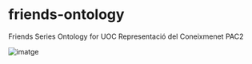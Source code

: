 # friends-ontology
Friends Series Ontology for UOC Representació del Coneixmenet PAC2

![imatge](https://user-images.githubusercontent.com/10348616/163732903-20001290-2bc7-479d-9318-77581dedb3d6.png)

